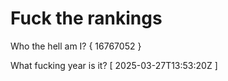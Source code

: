 # Fuck the rankings

Who the hell am I?
{ 16767052 }

What fucking year is it?
[ 2025-03-27T13:53:20Z ]
